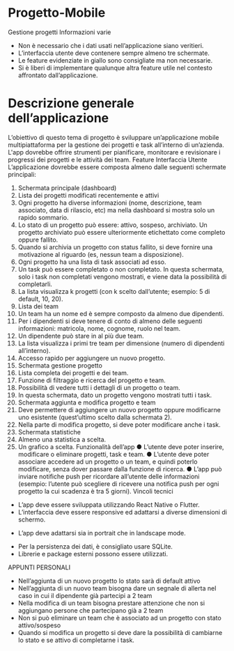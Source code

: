 # Progetto-Mobile
Gestione progetti
Informazioni varie
-	Non è necessario che i dati usati nell’applicazione siano veritieri.
-	L’interfaccia utente deve contenere sempre almeno tre schermate.
-	Le feature evidenziate in giallo sono consigliate ma non necessarie.
-	Si è liberi di implementare qualunque altra feature utile nel contesto affrontato dall’applicazione.
  
# Descrizione generale dell’applicazione
L’obiettivo di questo tema di progetto è sviluppare un’applicazione mobile multipiattaforma per la gestione dei progetti e task all’interno di un’azienda. L'app dovrebbe offrire strumenti per pianificare, monitorare e revisionare i progressi dei progetti e le attività dei team.
Feature Interfaccia Utente
L’applicazione dovrebbe essere composta almeno dalle seguenti schermate principali:
1.	Schermata principale (dashboard)
1.	Lista dei progetti modificati recentemente e attivi
1.	Ogni progetto ha diverse informazioni (nome, descrizione, team associato, data di rilascio, etc) ma nella dashboard si mostra solo un rapido sommario.
2.	Lo stato di un progetto può essere: attivo, sospeso, archiviato. Un progetto archiviato può essere ulteriormente etichettato come completo oppure fallito.
1.	Quando si archivia un progetto con status fallito, si deve fornire una motivazione al riguardo (es, nessun team a disposizione).
3.	Ogni progetto ha una lista di task associati ad esso.
1.	Un task può essere completato o non completato. In questa schermata, solo i task non completati vengono mostrati, e viene data la possibilità di completarli.
4.	La lista visualizza k progetti (con k scelto dall’utente; esempio: 5 di default, 10, 20).
2.	Lista dei team    
1.	Un team ha un nome ed è sempre composto da almeno due dipendenti.
1.	Per i dipendenti si deve tenere di conto di almeno delle seguenti informazioni: matricola, nome, cognome, ruolo nel team.
2.	Un dipendente può stare in al più due team.
2.	La lista visualizza i primi tre team per dimensione (numero di dipendenti all’interno).
3.	Accesso rapido per aggiungere un nuovo progetto.    
2.	Schermata gestione progetto
1.	Lista completa dei progetti e dei team.
2.	Funzione di filtraggio e ricerca del progetto e team.
3.	Possibilità di vedere tutti i dettagli di un progetto o team.
1.	In questa schermata, dato un progetto vengono mostrati tutti i task.
3.	Schermata aggiunta e modifica progetto e team
1.	Deve permettere di aggiungere un nuovo progetto oppure modificarne uno esistente (quest’ultimo scelto dalla schermata 2).
1.	Nella parte di modifica progetto, si deve poter modificare anche i task.
4.	Schermata statistiche
1.	Almeno una statistica a scelta.
2.	Un grafico a scelta.
Funzionalità dell’app
● L’utente deve poter inserire, modificare o eliminare progetti, task e team.
●	L’utente deve poter associare accedere ad un progetto o un team, e quindi poterlo modificare, senza dover passare dalla funzione di ricerca.
●	L’app può inviare notifiche push per ricordare all’utente delle informazioni (esempio: l’utente può scegliere di ricevere una notifica push per ogni progetto la cui scadenza è tra 5 giorni).
Vincoli tecnici
+	L’app deve essere sviluppata utilizzando React Native o Flutter.
+	L’interfaccia deve essere responsive ed adattarsi a diverse dimensioni di schermo.
  -	L’app deve adattarsi sia in portrait che in landscape mode.
+	Per la persistenza dei dati, è consigliato usare SQLite.
+	Librerie e package esterni possono essere utilizzati.

APPUNTI PERSONALI
-	Nell’aggiunta di un nuovo progetto lo stato sarà di default attivo
-	Nell’aggiunta di un nuovo team bisogna dare un segnale di allerta nel caso in cui il dipendente già partecipi a 2 team
-	Nella modifica di un team bisogna prestare attenzione che non si aggiungano persone che partecipano già a 2 team
-	Non si può eliminare un team che è associato ad un progetto con stato attivo/sospeso
-	Quando si modifica un progetto si deve dare la possibilità di cambiarne lo stato e se attivo di completarne i task.

